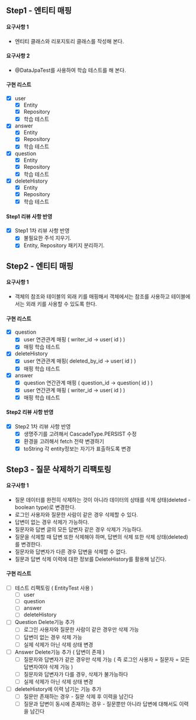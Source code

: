 ## Step1 - 엔티티 매핑

#### 요구사항 1
 - 엔티티 클래스와 리포지토리 클래스를 작성해 본다.
#### 요구사항 2
 - @DataJpaTest를 사용하여 학습 테스트를 해 본다.
#### 구현 리스트
- [x] user
  - [x] Entity
  - [x] Repository
  - [x] 학습 테스트
  
- [x] answer
  - [x] Entity
  - [x] Repository
  - [x] 학습 테스트
        
- [x] question
  - [x] Entity
  - [x] Repository
  - [x] 학습 테스트
  
- [x] deleteHistory
  - [x] Entity
  - [x] Repository
  - [x] 학습 테스트
  
#### Step1 리뷰 사항 반영
- [x] Step1 1차 리뷰 사항 반영
    - [x] 불필요한 주석 지우기.
    - [x] Entity, Repository 패키지 분리하기.
    
## Step2 - 엔티티 매핑

#### 요구사항 1
 - 객체의 참조와 테이블의 외래 키를 매핑해서 객체에서는 참조를 사용하고 테이블에서는 외래 키를 사용할 수 있도록 한다.
#### 구현 리스트
- [x] question
  - [x] user 연관관계 매핑 ( writer_id -> user( id ) )
  - [x] 매핑 학습 테스트
  
- [x] deleteHistory
  - [x] user 연관관계 매핑( deleted_by_id -> user( id ) )
  - [x] 매핑 학습 테스트
  
- [x] answer
  - [x] question 연간관계 매핑 ( question_id -> question( id ) )
  - [x] user 연간관계 매핑 ( writer_id -> user( id ) )  
  - [x] 매핑 학습 테스트
  
#### Step2 리뷰 사항 반영
- [x] Step2 1차 리뷰 사항 반영
    - [x] 생명주기를 고려해서 CascadeType.PERSIST 수정
    - [x] 환경을 고려해서 fetch 전략 변경하기
    - [x] toString 각 entity정보는 자기가 표출하도록 변경
    
## Step3 - 질문 삭제하기 리팩토링

#### 요구사항 1
 - 질문 데이터를 완전히 삭제하는 것이 아니라 데이터의 상태를 삭제 상태(deleted - boolean type)로 변경한다.
 - 로그인 사용자와 질문한 사람이 같은 경우 삭제할 수 있다.
 - 답변이 없는 경우 삭제가 가능하다.
 - 질문자와 답변 글의 모든 답변자 같은 경우 삭제가 가능하다.
 - 질문을 삭제할 때 답변 또한 삭제해야 하며, 답변의 삭제 또한 삭제 상태(deleted)를 변경한다.
 - 질문자와 답변자가 다른 경우 답변을 삭제할 수 없다.
 - 질문과 답변 삭제 이력에 대한 정보를 DeleteHistory를 활용해 남긴다.
#### 구현 리스트
- [ ] 테스트 리팩토링 ( EntityTest 사용 )
    - [ ] user
    - [ ] question
    - [ ] answer
    - [ ] deleteHistory
- [ ] Question Delete기능 추가
    - [ ] 로그인 사용자와 질문한 사람이 같은 경우만 삭제 가능
    - [ ] 답변이 없는 경우 삭제 가능
    - [ ] 실제 삭제가 아닌 삭제 상태 변경
- [ ] Answer Delete기능 추가 ( 답변이 존재 )
    - [ ] 질문자와 답변자가 같은 경우만 삭제 가능 ( 즉 로그인 사용자 = 질문자 = 모든 답변자여야 삭제 가능 )
    - [ ] 질문자와 답변자가 다를 경우, 삭제가 불가능하다
    - [ ] 실제 삭제가 아닌 삭제 상태 변경
- [ ] deleteHistory에 이력 남기는 기능 추가
    - [ ] 질문만 존재하는 경우 - 질문 삭제 후 이력을 남긴다
    - [ ] 질문과 답변이 동시에 존재하는 경우 - 질문뿐만 아니라 답변에 대해서도 이력을 남긴다          